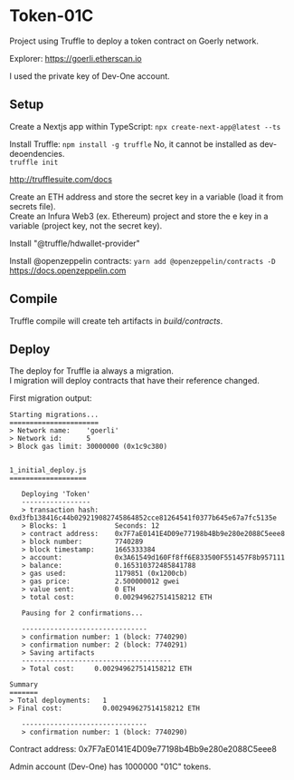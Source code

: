 # Token-01C

Project using Truffle to deploy a token contract on Goerly network.

Explorer: https://goerli.etherscan.io

I used the private key of Dev-One account.

## Setup

Create a Nextjs app within TypeScript:
`npx create-next-app@latest --ts`

Install Truffle:
`npm install -g truffle` No, it cannot be installed as dev-deoendencies.  
`truffle init`

http://trufflesuite.com/docs

Create an ETH address and store the secret key in a variable (load it from secrets file).  
Create an Infura Web3 (ex. Ethereum) project and store the e key in a variable (project key, not the secret key).

Install "@truffle/hdwallet-provider"

Install @openzeppelin contracts:
`yarn add @openzeppelin/contracts -D`
https://docs.openzeppelin.com

## Compile

Truffle compile will create teh artifacts in _build/contracts_.

## Deploy

The deploy for Truffle ia always a migration.  
I migration will deploy contracts that have their reference changed.

First migration output:

```
Starting migrations...
======================
> Network name:    'goerli'
> Network id:      5
> Block gas limit: 30000000 (0x1c9c380)


1_initial_deploy.js
===================

   Deploying 'Token'
   -----------------
   > transaction hash:    0xd3fb138416c44b029219082745864852cce81264541f0377b645e67a7fc5135e
   > Blocks: 1            Seconds: 12
   > contract address:    0x7F7aE0141E4D09e77198b4Bb9e280e2088C5eee8
   > block number:        7740289
   > block timestamp:     1665333384
   > account:             0x3A61549d160Ff8ff6E833500F551457F8b957111
   > balance:             0.165310372485841788
   > gas used:            1179851 (0x1200cb)
   > gas price:           2.500000012 gwei
   > value sent:          0 ETH
   > total cost:          0.002949627514158212 ETH

   Pausing for 2 confirmations...

   -------------------------------
   > confirmation number: 1 (block: 7740290)
   > confirmation number: 2 (block: 7740291)
   > Saving artifacts
   -------------------------------------
   > Total cost:     0.002949627514158212 ETH

Summary
=======
> Total deployments:   1
> Final cost:          0.002949627514158212 ETH

   -------------------------------
   > confirmation number: 1 (block: 7740290)
```

Contract address: 0x7F7aE0141E4D09e77198b4Bb9e280e2088C5eee8

Admin account (Dev-One) has 1000000 "01C" tokens.
